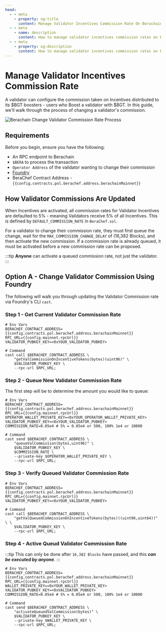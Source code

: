 ```yaml
---
head:
  - - meta
    - property: og:title
      content: Manage Validator Incentives Commission Rate On Berachain
  - - meta
    - name: description
      content: How to manage validator incentives commission rates on Berachain
  - - meta
    - property: og:description
      content: How to manage validator incentives commission rates on Berachain
---
```


<script setup>
    import config from '@berachain/config/constants.json';
</script>

# Manage Validator Incentives Commission Rate

A validator can configure the commission taken on Incentives distributed to its $BGT boosters - users who Boost a validator with $BGT. In this guide, we'll walk through the process of changing a validator's commission.

![Berachain Change Validator Commission Rate Process](/assets/berachain-change-validator-commission-rate-process.png)

## Requirements

Before you begin, ensure you have the following:

- An RPC endpoint to Berachain
- `$BERA` to process the transaction
- `Operator Address` of the validator wanting to change their commission
- [Foundry](https://book.getfoundry.sh/getting-started/installation)
- BeraChef Contract Address - <a :href="config.contracts.pol.berachef.docsUrl">`{{config.contracts.pol.berachef.address.berachainMainnet}}`</a>

## How Validator Commissions Are Updated

When Incentives are activated, all commission rates for Validator Incentives are defaulted to 5% - meaning Validators receive 5% of all Incentives. This is defined by `DEFAULT_COMMISSION_RATE` in `BeraChef.sol`.

For a validator to change their commission rate, they must first queue the change, wait for the `MAX_COMMISSION_CHANGE_DELAY` of (16,382 Blocks), and then activate the new commission. If a commission rate is already queued, it must be activated before a new commission rate can be proposed.

:::tip
**Anyone** can activate a queued commission rate, not just the validator.
:::

## Option A - Change Validator Commission Using Foundry

The following will walk you through updating the Validator Commission rate via Foundry's CLI `cast`.

### Step 1 - Get Current Validator Commission Rate

```bash-vue
# Env Vars
BERACHEF_CONTRACT_ADDRESS={{config.contracts.pol.berachef.address.berachainMainnet}}
RPC_URL={{config.mainnet.rpcUrl}}
VALIDATOR_PUBKEY_KEY=<0xYOUR_VALIDATOR_PUBKEY>

# Command
cast call $BERACHEF_CONTRACT_ADDRESS \
    "getValCommissionOnIncentiveTokens(bytes)(uint96)" \
    $VALIDATOR_PUBKEY_KEY \
    --rpc-url $RPC_URL;
```

### Step 2 - Queue New Validator Commission Rate

The first step will be to determine the amount you would like to queue:

```bash-vue
# Env Vars
BERACHEF_CONTRACT_ADDRESS={{config.contracts.pol.berachef.address.berachainMainnet}}
RPC_URL={{config.mainnet.rpcUrl}}
OPERATOR_WALLET_PRIVATE_KEY=<0xYOUR_OPERATOR_WALLET_PRIVATE_KEY>
VALIDATOR_PUBKEY_KEY=<0xYOUR_VALIDATOR_PUBKEY>
COMMISSION_RATE=0.05e4 # 5% = 0.05e4 or 500, 100% 1e4 or 10000

# Command
cast send $BERACHEF_CONTRACT_ADDRESS \
    "queueValCommission(bytes,uint96)" \
    $VALIDATOR_PUBKEY_KEY \
    $COMMISSION_RATE \
    --private-key $OPERATOR_WALLET_PRIVATE_KEY \
    --rpc-url $RPC_URL;
```

### Step 3 - Verify Queued Validator Commission Rate

```bash-vue
# Env Vars
BERACHEF_CONTRACT_ADDRESS={{config.contracts.pol.berachef.address.berachainMainnet}}
RPC_URL={{config.mainnet.rpcUrl}}
VALIDATOR_PUBKEY_KEY=<0xYOUR_VALIDATOR_PUBKEY>

# Command
cast call $BERACHEF_CONTRACT_ADDRESS \
    "getValQueuedCommissionOnIncentiveTokens(bytes)((uint96,uint64))" \ \
    $VALIDATOR_PUBKEY_KEY \
    --rpc-url $RPC_URL;
```

### Step 4 - Active Queud Validator Commission Rate

:::tip
This can only be done after `16,382 Blocks` have passed, and this **_can be executed by anyone_**.
:::

```bash-vue
# Env Vars
BERACHEF_CONTRACT_ADDRESS={{config.contracts.pol.berachef.address.berachainMainnet}}
RPC_URL={{config.mainnet.rpcUrl}}
WALLET_PRIVATE_KEY=<0xYOUR_WALLET_PRIVATE_KEY>
VALIDATOR_PUBKEY_KEY=<0xVALIDATOR_PUBKEY>
COMMISSION_RATE=0.05e4 # 5% = 0.05e4 or 500, 100% 1e4 or 10000

# Command
cast send $BERACHEF_CONTRACT_ADDRESS \
    "activateQueuedValCommission(bytes)" \
    $VALIDATOR_PUBKEY_KEY \
    --private-key $WALLET_PRIVATE_KEY \
    --rpc-url $RPC_URL;
```
